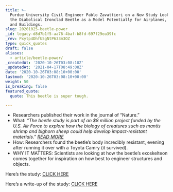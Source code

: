 ```yaml
---
title: >-
  Purdue University Civil Engineer Pablo Zavattieri on a New Study Looking at
  the Diabolical Ironclad Beetle as a Model Potentially for Airplanes, Vehicles
  and Buildings.
slug: 20201025-beetle-power
_id: legacy-d8d7b1f5-aa76-4baf-b8fd-697f29ea39fc
_rev: Pxytp4DhfU5gNtP633m3OZ
type: quick_quotes
draft: false
aliases:
  - article/beetle-power/
_createdAt: '2020-10-26T03:08:10Z'
_updatedAt: '2021-04-17T08:49:08Z'
date: '2020-10-26T03:08:10+00:00'
lastmod: '2020-10-26T03:08:10+00:00'
weight: 50
is_breaking: false
featured_quote:
  quote: This beetle is super tough.

---
```

* Researchers published their work in the journal of “Nature.”
* What: _“The beetle study is part of an $8 million project funded by the U.S. Air Force to explore how the biology of creatures such as mantis shrimp and bighorn sheep could help develop impact-resistant materials.” [READ MORE](https://www.pbs.org/newshour/science/cant-crush-this-beetle-armor-gives-clues-to-tougher-planes)_
* How: Researchers found the beetle’s body incredibly resistant, evening after running it over with a Toyota Camry (it survived).
* WHY IT MATTERS: Scientists are looking at how the beetle’s exoskelteon comes together for inspiration on how best to engineer structures and objects.

Here’s the study: [CLICK HERE](https://www.nature.com/articles/s41586-020-2813-8)

Here’s a write-up of the study: [CLICK HERE](https://www.nature.com/articles/d41586-020-02840-1)